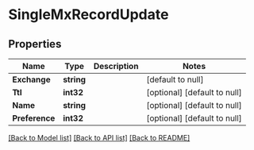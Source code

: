 # SingleMxRecordUpdate

## Properties
Name | Type | Description | Notes
------------ | ------------- | ------------- | -------------
**Exchange** | **string** |  | [default to null]
**Ttl** | **int32** |  | [optional] [default to null]
**Name** | **string** |  | [optional] [default to null]
**Preference** | **int32** |  | [optional] [default to null]

[[Back to Model list]](../README.md#documentation-for-models) [[Back to API list]](../README.md#documentation-for-api-endpoints) [[Back to README]](../README.md)


